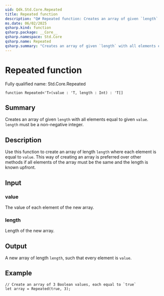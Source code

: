 ```yaml
---
uid: Qdk.Std.Core.Repeated
title: Repeated function
description: "Q# Repeated function: Creates an array of given `length` with all elements equal to given `value`. `length` must be a non-negative integer."
ms.date: 06/02/2025
qsharp.kind: function
qsharp.package: __Core__
qsharp.namespace: Std.Core
qsharp.name: Repeated
qsharp.summary: "Creates an array of given `length` with all elements equal to given `value`. `length` must be a non-negative integer."
---
```


# Repeated function

Fully qualified name: Std.Core.Repeated

```qsharp
function Repeated<'T>(value : 'T, length : Int) : 'T[]
```

## Summary
Creates an array of given `length` with all elements equal to given
`value`. `length` must be a non-negative integer.

## Description
Use this function to create an array of length `length` where each
element is equal to `value`. This way of creating an array is preferred
over other methods if all elements of the array must be the same and
the length is known upfront.

## Input
### value
The value of each element of the new array.
### length
Length of the new array.

## Output
A new array of length `length`, such that every element is `value`.

## Example
```qsharp
// Create an array of 3 Boolean values, each equal to `true`
let array = Repeated(true, 3);
```
